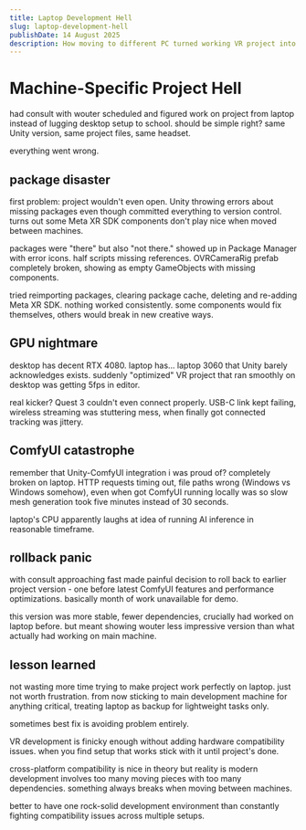 ```yaml
---
title: Laptop Development Hell
slug: laptop-development-hell
publishDate: 14 August 2025
description: How moving to different PC turned working VR project into broken mess
---
```


# Machine-Specific Project Hell

had consult with wouter scheduled and figured work on project from laptop instead of lugging desktop setup to school. should be simple right? same Unity version, same project files, same headset.

everything went wrong.

## package disaster

first problem: project wouldn't even open. Unity throwing errors about missing packages even though committed everything to version control. turns out some Meta XR SDK components don't play nice when moved between machines.

packages were "there" but also "not there." showed up in Package Manager with error icons. half scripts missing references. OVRCameraRig prefab completely broken, showing as empty GameObjects with missing components.

tried reimporting packages, clearing package cache, deleting and re-adding Meta XR SDK. nothing worked consistently. some components would fix themselves, others would break in new creative ways.

## GPU nightmare

desktop has decent RTX 4080. laptop has... laptop 3060 that Unity barely acknowledges exists. suddenly "optimized" VR project that ran smoothly on desktop was getting 5fps in editor.

real kicker? Quest 3 couldn't even connect properly. USB-C link kept failing, wireless streaming was stuttering mess, when finally got connected tracking was jittery.

## ComfyUI catastrophe

remember that Unity-ComfyUI integration i was proud of? completely broken on laptop. HTTP requests timing out, file paths wrong (Windows vs Windows somehow), even when got ComfyUI running locally was so slow mesh generation took five minutes instead of 30 seconds.

laptop's CPU apparently laughs at idea of running AI inference in reasonable timeframe.

## rollback panic

with consult approaching fast made painful decision to roll back to earlier project version - one before latest ComfyUI features and performance optimizations. basically month of work unavailable for demo.

this version was more stable, fewer dependencies, crucially had worked on laptop before. but meant showing wouter less impressive version than what actually had working on main machine.

## lesson learned

not wasting more time trying to make project work perfectly on laptop. just not worth frustration. from now sticking to main development machine for anything critical, treating laptop as backup for lightweight tasks only.

sometimes best fix is avoiding problem entirely.

VR development is finicky enough without adding hardware compatibility issues. when you find setup that works stick with it until project's done.

cross-platform compatibility is nice in theory but reality is modern development involves too many moving pieces with too many dependencies. something always breaks when moving between machines.

better to have one rock-solid development environment than constantly fighting compatibility issues across multiple setups.